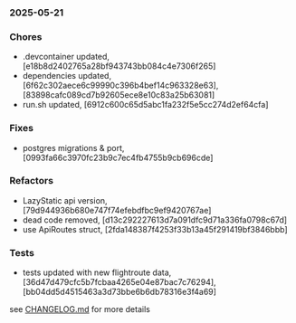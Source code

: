 ### 2025-05-21

### Chores
+ .devcontainer updated, [e18b8d2402765a28bf943743bb084c4e7306f265]
+ dependencies updated, [6f62c302aece6c99990c396b4bef14c963328e63], [83898cafc089cd7b92605ece8e10c83a25b63081]
+ run.sh updated, [6912c600c65d5abc1fa232f5e5cc274d2ef64cfa]

### Fixes
+ postgres migrations & port, [0993fa66c3970fc23b9c7ec4fb4755b9cb696cde]

### Refactors
+ LazyStatic api version, [79d944936b680e747f74efebdfbc9ef9420767ae]
+ dead code removed, [d13c292227613d7a091dfc9d71a336fa0798c67d]
+ use ApiRoutes struct, [2fda148387f4253f33b13a45f291419bf3846bbb]

### Tests
+ tests updated with new flightroute data, [36d47d479cfc5b7fcbaa4265e04e87bac7c76294], [bb04dd5d4515463a3d73bbe6b6db78316e3f4a69]

see <a href='https://github.com/mrjackwills/adsbdb/blob/main/CHANGELOG.md'>CHANGELOG.md</a> for more details
